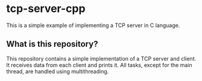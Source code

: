 # tcp-server-cpp
This is a simple example of implementing a TCP server in C language.

## What is this repository?
This repository contains a simple implementation of a TCP server and client. <br/>
It receives data from each client and prints it. All tasks, except for the main thread, are handled using multithreading.
